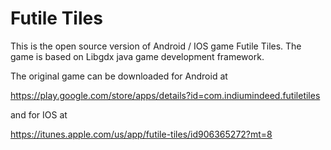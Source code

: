 # Futile Tiles
This is the open source version of Android / IOS game Futile Tiles. The game is based on Libgdx java game development framework.

The original game can be downloaded for Android at

https://play.google.com/store/apps/details?id=com.indiumindeed.futiletiles

and for IOS at

https://itunes.apple.com/us/app/futile-tiles/id906365272?mt=8
